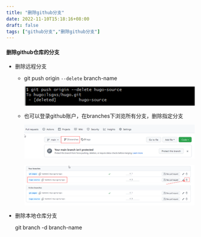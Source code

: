 ```yaml
---
title: "删除github分支"
date: 2022-11-10T15:18:16+08:00
draft: false
tags: ["github分支","删除github分支"]
---
```


#### 删除github仓库的分支

* 删除远程分支

  * git push origin `--delete` branch-name

    ![](image/git-branch-delete.png)

  * 也可以登录github账户，在branches下浏览所有分支，删除指定分支

    ![](image/github-branches.png)
  
    ![](image/github-branches-delete.png)

* 删除本地仓库分支

   git branch -d branch-name 